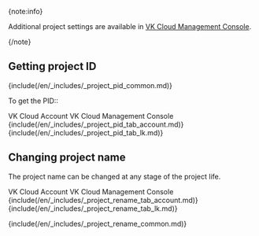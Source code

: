 {note:info}

Additional project settings are available in [VK Cloud  Management Console](/en/tools-for-using-services/account/instructions/project-settings/manage).

{/note}

## Getting project ID

{include(/en/_includes/_project_pid_common.md)}

To get the PID::

<tabs>
<tablist>
<tab>VK Cloud Account</tab>
<tab>VK Cloud Management Console</tab>
</tablist>
<tabpanel>
{include(/en/_includes/_project_pid_tab_account.md)}
</tabpanel>
<tabpanel>
{include(/en/_includes/_project_pid_tab_lk.md)}
</tabpanel>
</tabs>

## Changing project name

The project name can be changed at any stage of the project life.

<tabs>
<tablist>
<tab>VK Cloud Account</tab>
<tab>VK Cloud Management Console</tab>
</tablist>
<tabpanel>
{include(/en/_includes/_project_rename_tab_account.md)}
</tabpanel>
<tabpanel>
{include(/en/_includes/_project_rename_tab_lk.md)}
</tabpanel>
</tabs>

{include(/en/_includes/_project_rename_common.md)}
